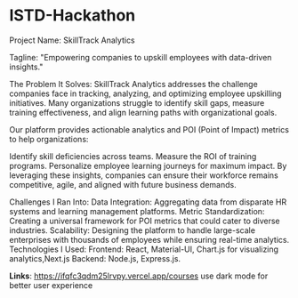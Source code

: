# ISTD-Hackathon
Project Name:
SkillTrack Analytics

Tagline:
"Empowering companies to upskill employees with data-driven insights."

The Problem It Solves:
SkillTrack Analytics addresses the challenge companies face in tracking, analyzing, and optimizing employee upskilling initiatives. Many organizations struggle to identify skill gaps, measure training effectiveness, and align learning paths with organizational goals.

Our platform provides actionable analytics and POI (Point of Impact) metrics to help organizations:

Identify skill deficiencies across teams.
Measure the ROI of training programs.
Personalize employee learning journeys for maximum impact.
By leveraging these insights, companies can ensure their workforce remains competitive, agile, and aligned with future business demands.

Challenges I Ran Into:
Data Integration: Aggregating data from disparate HR systems and learning management platforms.
Metric Standardization: Creating a universal framework for POI metrics that could cater to diverse industries.
Scalability: Designing the platform to handle large-scale enterprises with thousands of employees while ensuring real-time analytics.
Technologies I Used:
Frontend: React, Material-UI, Chart.js for visualizing analytics,Next.js
Backend: Node.js, Express.js.



**Links**:
https://ifqfc3qdm25lrvpy.vercel.app/courses
use dark mode for better user experience

